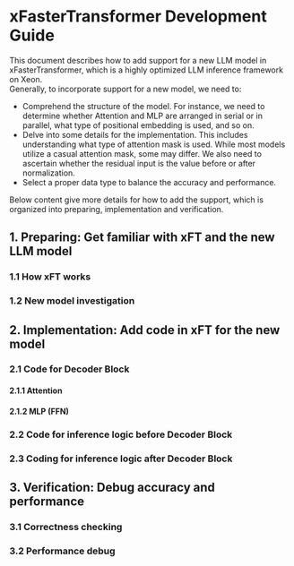 # xFasterTransformer Development Guide  

This document describes how to add support for a new LLM model in xFasterTransformer, which is a highly optimized LLM inference framework on Xeon.  
Generally, to incorporate support for a new model, we need to:  
-	Comprehend the structure of the model. For instance, we need to determine whether Attention and MLP are arranged in serial or in parallel, what type of positional embedding is used, and so on.
-	Delve into some details for the implementation. This includes understanding what type of attention mask is used. While most models utilize a casual attention mask, some may differ. We also need to ascertain whether the residual input is the value before or after normalization.
-	Select a proper data type to balance the accuracy and performance.  

Below content give more details for how to add the support, which is organized into preparing, implementation and verification.
## 1. Preparing: Get familiar with xFT and the new LLM model
### 1.1 How xFT works
### 1.2 New model investigation

## 2. Implementation: Add code in xFT for the new model

### 2.1 Code for Decoder Block
#### 2.1.1 Attention
#### 2.1.2 MLP (FFN)
### 2.2 Code for inference logic before Decoder Block
### 2.3 Coding for inference logic after Decoder Block
## 3. Verification: Debug accuracy and performance
### 3.1 Correctness checking
### 3.2 Performance debug
